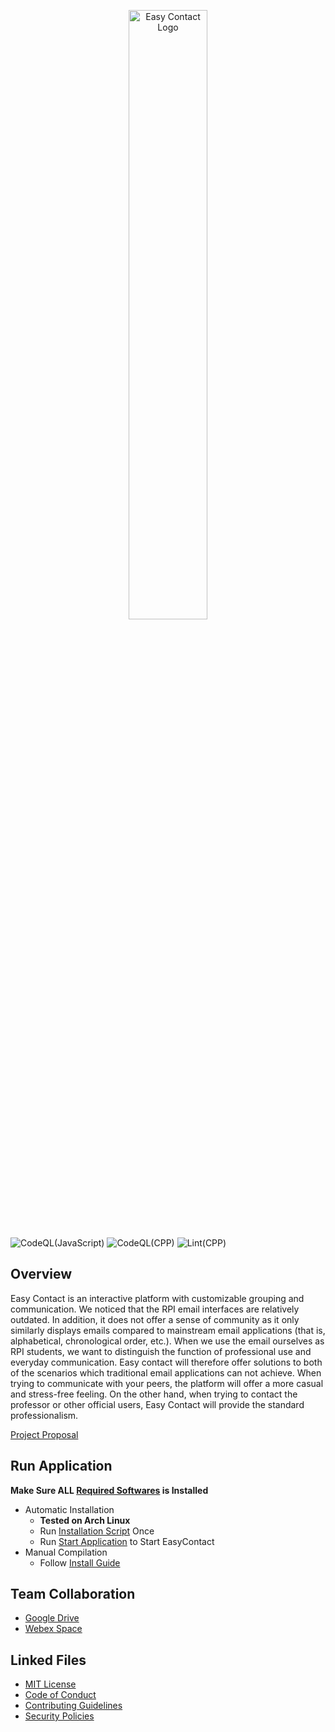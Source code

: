 <p align="center">
  <img src="https://github.com/RCOS-EasyContact/EasyContact/blob/R-MAIN/.FILES/LOGO/LOGO_NEW_SVG.svg" width="50%" title="Easy Contact Logo">
</p>

![CodeQL(JavaScript)](https://github.com/RCOS-EasyContact/EasyContact/actions/workflows/CodeQL(JavaScript).yml/badge.svg?branch=R-MAIN)
![CodeQL(CPP)](https://github.com/RCOS-EasyContact/EasyContact/actions/workflows/CodeQL(CPP).yml/badge.svg?branch=R-MAIN)
![Lint(CPP)](https://github.com/RCOS-EasyContact/EasyContact/actions/workflows/Lint(CPP).yml/badge.svg?branch=R-MAIN)

<!--
[![Github All Releases](https://img.shields.io/github/downloads/RCOS-EasyContact/EasyContact/total.svg)]()
-->

## Overview

Easy Contact is an interactive platform with customizable grouping and communication. We noticed that the RPI email interfaces are relatively outdated. In addition, it does not offer a sense of community as it only similarly displays emails compared to mainstream email applications (that is, alphabetical, chronological order, etc.). When we use the email ourselves as RPI students, we want to distinguish the function of professional use and everyday communication. Easy contact will therefore offer solutions to both of the scenarios which traditional email applications can not achieve. When trying to communicate with your peers, the platform will offer a more casual and stress-free feeling. On the other hand, when trying to contact the professor or other official users, Easy Contact will provide the standard professionalism.

[Project Proposal](.FILES/PROPOSAL/FALL2021.pdf)

## Run Application

**Make Sure ALL [Required Softwares](.FILES/WIKI/INSTALL-GUIDE.md#required-softwares) is Installed**
- Automatic Installation
  - **Tested on Arch Linux**
  - Run [Installation Script](.FILES/INSTALL.sh) Once
  - Run [Start Application](.FILES/STARTUP.sh) to Start EasyContact
- Manual Compilation
  - Follow [Install Guide](.FILES/WIKI/INSTALL-GUIDE.md)

## Team Collaboration

- [Google Drive](https://drive.google.com/drive/folders/1PN4iRY6Ssj9KtPzD5J1Yq-yM3hU2hdww?usp=sharing)
- [Webex Space]()

## Linked Files

- [MIT License](LICENSE.md)
- [Code of Conduct](.github/CODE_OF_CONDUCT.md)
- [Contributing Guidelines](.github/CONTRIBUTING.md)
- [Security Policies](.github/SECURITY.md)
